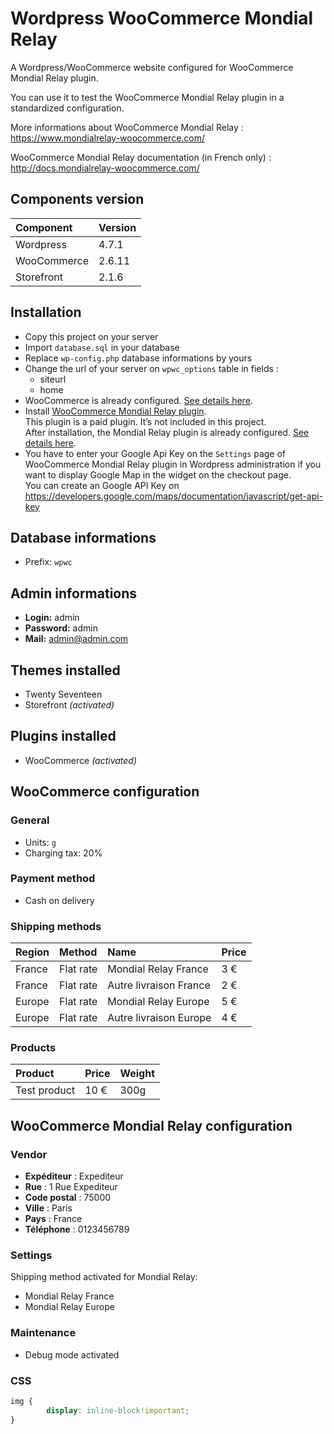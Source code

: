 # Wordpress WooCommerce Mondial Relay

A Wordpress/WooCommerce website configured for WooCommerce Mondial Relay plugin.

You can use it to test the WooCommerce Mondial Relay plugin in a standardized configuration.

More informations about WooCommerce Mondial Relay : https://www.mondialrelay-woocommerce.com/

WooCommerce Mondial Relay documentation (in French only) : http://docs.mondialrelay-woocommerce.com/

## Components version

Component | Version
|:--- |:----
Wordpress | 4.7.1
WooCommerce | 2.6.11
Storefront | 2.1.6

## Installation

- Copy this project on your server
- Import ``database.sql`` in your database
- Replace ``wp-config.php`` database informations by yours
- Change the url of your server on ``wpwc_options`` table in fields :
	- siteurl
	- home
- WooCommerce is already configured. [See details here](#woocommerce-configuration).
- Install [WooCommerce Mondial Relay plugin](https://www.mondialrelay-woocommerce.com/).  
This plugin is a paid plugin. It’s not included in this project.   
After installation, the Mondial Relay plugin is already configured. [See details here](#woocommerce-mondial-relay-configuration).
- You have to enter your Google Api Key on the ``Settings`` page of WooCommerce Mondial Relay plugin in Wordpress administration if you want to display Google Map in the widget on the checkout page.  
You can create an Google API Key on https://developers.google.com/maps/documentation/javascript/get-api-key

## Database informations

- Prefix: ``wpwc``

## Admin informations

- **Login:** admin
- **Password:** admin
- **Mail:** admin@admin.com

## Themes installed

- Twenty Seventeen
- Storefront *(activated)*

## Plugins installed

- WooCommerce *(activated)*

## WooCommerce configuration

### General

- Units: ``g``
- Charging tax: 20%

### Payment method

- Cash on delivery

### Shipping methods

Region | Method | Name | Price
|:--- |:---- |:---- |:----
France | Flat rate | Mondial Relay France | 3 €
France | Flat rate | Autre livraison France | 2 €
Europe | Flat rate | Mondial Relay Europe | 5 €
Europe | Flat rate | Autre livraison Europe | 4 €

### Products

Product | Price | Weight
|:--- |:---- |:----
Test product | 10 € | 300g

## WooCommerce Mondial Relay configuration

### Vendor

- **Expéditeur** : Expediteur
- **Rue** : 1 Rue Expediteur
- **Code postal** : 75000
- **Ville** : Paris
- **Pays** : France
- **Téléphone** : 0123456789

### Settings

Shipping method activated for Mondial Relay:

- Mondial Relay France
- Mondial Relay Europe

### Maintenance

- Debug mode activated

### CSS

```css
img {
        display: inline-block!important;
}
```
